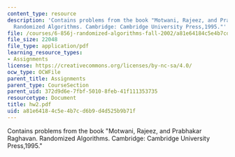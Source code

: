 ```yaml
---
content_type: resource
description: 'Contains problems from the book "Motwani, Rajeez, and Prabhakar Raghavan.
  Randomized Algorithms. Cambridge: Cambridge University Press,1995."'
file: /courses/6-856j-randomized-algorithms-fall-2002/a81e64184c5e4b7cd6b9d4d525b9b71f_hw2.pdf
file_size: 22048
file_type: application/pdf
learning_resource_types:
- Assignments
license: https://creativecommons.org/licenses/by-nc-sa/4.0/
ocw_type: OCWFile
parent_title: Assignments
parent_type: CourseSection
parent_uid: 372d9d6e-7fbf-5010-8feb-41f111353735
resourcetype: Document
title: hw2.pdf
uid: a81e6418-4c5e-4b7c-d6b9-d4d525b9b71f
---
```

Contains problems from the book "Motwani, Rajeez, and Prabhakar Raghavan. Randomized Algorithms. Cambridge: Cambridge University Press,1995."